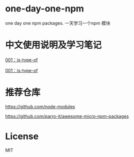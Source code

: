 # one-day-one-npm
one day one npm packages. 一天学习一个npm 模块


# 中文使用说明及学习笔记

[001：is-type-of](https://github.com/leeson8888/one-day-one-npm/blob/master/is-type-of/%E6%A8%A1%E5%9D%97%E4%BD%BF%E7%94%A8%E8%AF%B4%E6%98%8E.md)

[001：is-type-of](https://github.com/leeson8888/one-day-one-npm/blob/master/is-type-of/%E6%A8%A1%E5%9D%97%E4%BD%BF%E7%94%A8%E8%AF%B4%E6%98%8E.md)




# 推荐仓库
https://github.com/node-modules

https://github.com/parro-it/awesome-micro-npm-packages

# License
MIT